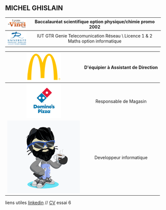 ## MICHEL GHISLAIN 


| ![Image](lycée.png) | Baccalauréat scientifique option physique/chimie promo 2002  |
| :------------------: | :----------------------: |
| ![Image](univ.png)| IUT GTR Genie Telecomunication Réseau \ Licence 1 & 2 Maths option informatique |


|![Image](mc.png)|D'équipier à Assistant de Direction|
|:-------------:|:--------------------------: |
|![Image](dom.png)|Responsable de Magasin|
|![Image](cat.png)|Developpeur informatique|


 




liens utiles [linkedin](https://www.linkedin.com/in/ghislain-michel-31b024153/) // [CV](CV_Ghislain_Michel_M2i.docx) essai 6



 
 
